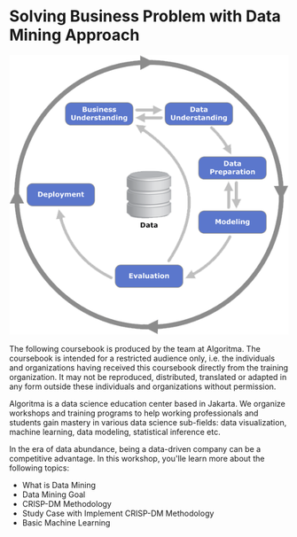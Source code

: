 # Solving Business Problem with Data Mining Approach

![](assets/crisp-dm.png)

The following coursebook is produced by the team at Algoritma. The coursebook is intended for a restricted audience only, i.e. the individuals and organizations having received this coursebook directly from the training organization. It may not be reproduced, distributed, translated or adapted in any form outside these individuals and organizations without permission.

Algoritma is a data science education center based in Jakarta. We organize workshops and training programs to help working professionals and students gain mastery in various data science sub-fields: data visualization, machine learning, data modeling, statistical inference etc.

In the era of data abundance, being a data-driven company can be a competitive advantage. In this workshop, you'lle learn more about the following topics:

* What is Data Mining
* Data Mining Goal
* CRISP-DM Methodology
* Study Case with Implement CRISP-DM Methodology
* Basic Machine Learning
